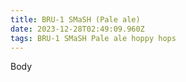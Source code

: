 ```yaml
---
title: BRU-1 SMaSH (Pale ale)
date: 2023-12-28T02:49:09.960Z
tags: BRU-1 SMaSH Pale ale hoppy hops
---
```

B﻿ody